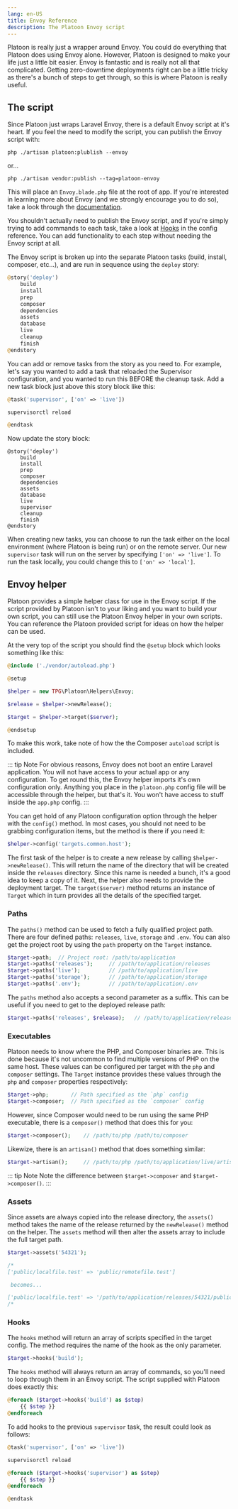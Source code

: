```yaml
---
lang: en-US
title: Envoy Reference
description: The Platoon Envoy script
---
```


Platoon is really just a wrapper around Envoy. You could do everything that Platoon does using Envoy alone. However, Platoon is designed to make your life just a little bit easier. Envoy is fantastic and is really not all that complicated. Getting zero-downtime deployments right can be a little tricky as there's a bunch of steps to get through, so this is where Platoon is really useful.

## The script
Since Platoon just wraps Laravel Envoy, there is a default Envoy script at it's heart. If you feel the need to modify the script, you can publish the Envoy script with:

```shell
php ./artisan platoon:plublish --envoy
```

or...

```shell
php ./artisan vendor:publish --tag=platoon-envoy
```

This will place an `Envoy.blade.php` file at the root of app. If you're interested in learning more about Envoy (and we strongly encourage you to do so), take a look through the [documentation](https://laravel.com/docs/envoy).

You shouldn't actually need to publish the Envoy script, and if you're simply trying to add commands to each task, take a look at [Hooks](/reference/config.html#hooks) in the config reference. You can add functionality to each step without needing the Envoy script at all.

The Envoy script is broken up into the separate Platoon tasks (build, install, composer, etc...), and are run in sequence using the `deploy` story:

```php
@story('deploy')
    build
    install
    prep
    composer
    dependencies
    assets
    database
    live
    cleanup
    finish
@endstory
```

You can add or remove tasks from the story as you need to. For example, let's say you wanted to add a task that reloaded the Supervisor configuration, and you wanted to run this BEFORE the cleanup task. Add a new task block just above this story block like this:

```php
@task('supervisor', ['on' => 'live'])

supervisorctl reload

@endtask
```

Now update the story block:

```php{10}
@story('deploy')
    build
    install
    prep
    composer
    dependencies
    assets
    database
    live
    supervisor
    cleanup
    finish
@endstory
```

When creating new tasks, you can choose to run the task either on the local environment (where Platoon is being run) or on the remote server. Our new `supervisor` task will run on the server by specifying `['on' => 'live']`. To run the task locally, you could change this to `['on' => 'local']`.

## Envoy helper
Platoon provides a simple helper class for use in the Envoy script. If the script provided by Platoon isn't to your liking and you want to build your own script, you can still use the Platoon Envoy helper in your own scripts. You can reference the Platoon provided script for ideas on how the helper can be used.

At the very top of the script you should find the `@setup` block which looks something like this:

```php
@include ('./vendor/autoload.php')

@setup

$helper = new TPG\Platoon\Helpers\Envoy;

$release = $helper->newRelease();

$target = $helper->target($server);

@endsetup
```

To make this work, take note of how the the Composer `autoload` script is included.

::: tip Note
For obvious reasons, Envoy does not boot an entire Laravel application. You will not have access to your actual app or any configuration. To get round this, the Envoy helper imports it's own configuration only. Anything you place in the `platoon.php` config file will be accessible through the helper, but that's it. You won't have access to stuff inside the `app.php` config.
:::

You can get hold of any Platoon configuration option through the helper with the `config()` method. In most cases, you should not need to be grabbing configuration items, but the method is there if you need it:

```php
$helper->config('targets.common.host');
```

The first task of the helper is to create a new release by calling `$helper->newRelease()`. This will return the name of the directory that will be created inside the `releases` directory. Since this name is needed a bunch, it's a good idea to keep a copy of it. Next, the helper also needs to provide the deployment target. The `target($server)` method returns an instance of `Target` which in turn provides all the details of the specified target.

### Paths
The `paths()` method can be used to fetch a fully qualified project path. There are four defined paths: `releases`, `live`, `storage` and `.env`. You can also get the project root by using the `path` property on the `Target` instance.

```php
$target->path;  // Project root: /path/to/application
$target->paths('releases');     // /path/to/application/releases
$target->paths('live');         // /path/to/application/live
$target->paths('storage');      // /path/to/application/storage
$target->paths('.env');         // /path/to/application/.env
```

The `paths` method also accepts a second parameter as a suffix. This can be useful if you need to get to the deployed release path:

```php
$target->paths('releases', $release);   // /path/to/application/releases/1234567890
```

### Executables
Platoon needs to know where the PHP, and Composer binaries are. This is done because it's not uncommon to find multiple versions of PHP on the same host. These values can be configured per target with the `php` and `composer` settings. The `Target` instance provides these values through the `php` and `composer` properties respectively:

```php
$target->php;       // Path specified as the `php` config
$target->composer;  // Path specified as the `composer` config
```

However, since Composer would need to be run using the same PHP executable, there is a `composer()` method that does this for you:

```php
$target->composer();    // /path/to/php /path/to/composer
```

Likewize, there is an `artisan()` method that does something similar:

```php
$target->artisan();     // /path/to/php /path/to/application/live/artisan
```

::: tip Note
Note the difference between `$target->composer` and `$target->composer()`.
:::

### Assets
Since assets are always copied into the release directory, the `assets()` method takes the name of the release returned by the `newRelease()` method on the helper. The `assets` method will then alter the assets array to include the full target path.

```php
$target->assets('54321');

/*
['public/localfile.test' => 'public/remotefile.test']

 becomes...

['public/localfile.test' => '/path/to/application/releases/54321/public/remotefile.test']
/*
```

### Hooks
The `hooks` method will return an array of scripts specified in the target config. The method requires the name of the hook as the only parameter.

```php
$target->hooks('build');
```

The `hooks` method will always return an array of commands, so you'll need to loop through them in an Envoy script. The script supplied with Platoon does exactly this:

```php
@foreach ($target->hooks('build') as $step)
    {{ $step }}
@endforeach
```

To add hooks to the previous `supervisor` task, the result could look as follows:

```php
@task('supervisor', ['on' => 'live'])

supervisorctl reload

@foreach ($target->hooks('supervisor') as $step)
    {{ $step }}
@endforeach

@endtask
```
